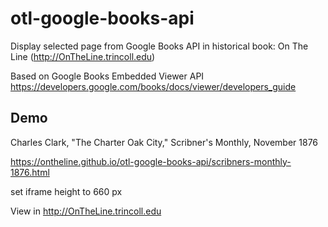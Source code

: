 # otl-google-books-api
Display selected page from Google Books API in historical book: On The Line (http://OnTheLine.trincoll.edu)

Based on Google Books Embedded Viewer API https://developers.google.com/books/docs/viewer/developers_guide

## Demo

Charles Clark, "The Charter Oak City," Scribner's Monthly, November 1876

https://ontheline.github.io/otl-google-books-api/scribners-monthly-1876.html

set iframe height to 660 px

View in http://OnTheLine.trincoll.edu
